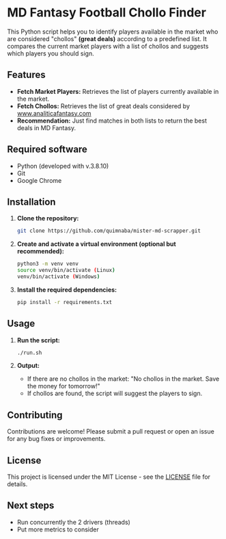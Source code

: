 # MD Fantasy Football Chollo Finder

This Python script helps you to identify players available in the market who are considered "chollos" **(great deals)** 
according to a predefined list. It compares the current market players with a list of chollos and suggests which players 
you should sign.

## Features
- **Fetch Market Players:** Retrieves the list of players currently available in the market.
- **Fetch Chollos:** Retrieves the list of great deals considered by www.analiticafantasy.com
- **Recommendation:** Just find matches in both lists to return the best deals in MD Fantasy.

## Required software
- Python (developed with v.3.8.10)
- Git
- Google Chrome

## Installation

1. **Clone the repository:**
    ```bash
    git clone https://github.com/quimnaba/mister-md-scrapper.git
    ```

2. **Create and activate a virtual environment (optional but recommended):**
    ```bash
    python3 -m venv venv
    source venv/bin/activate (Linux)
    venv/bin/activate (Windows)
    ```

3. **Install the required dependencies:**
    ```bash
    pip install -r requirements.txt
    ```

## Usage

1. **Run the script:**
    ```bash
    ./run.sh
    ```

2. **Output:**
   - If there are no chollos in the market: "No chollos in the market. Save the money for tomorrow!"
   - If chollos are found, the script will suggest the players to sign.

## Contributing
Contributions are welcome! Please submit a pull request or open an issue for any bug fixes or improvements.

## License
This project is licensed under the MIT License - see the [LICENSE](LICENSE) file for details.

## Next steps
- Run concurrently the 2 drivers (threads)
- Put more metrics to consider
